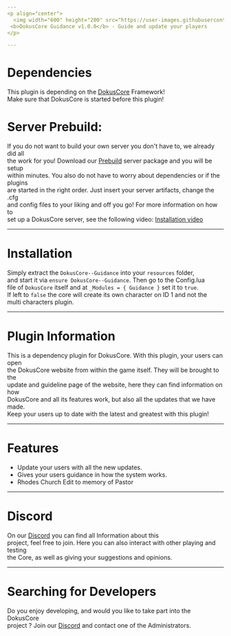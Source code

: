 ```yaml
---
<p align="center">
  <img width="600" height="200" src="https://user-images.githubusercontent.com/49053928/111937011-2e9b8080-8ac7-11eb-914a-a0d94380d611.gif"><br>
 <b>DokusCore Guidance v1.0.0</b> - Guide and update your players
</p>

---
```

# Dependencies
This plugin is depending on the [DokusCore](https://github.com/dokucore) Framework!<br>
Make sure that DokusCore is started before this plugin!

# Server Prebuild:
If you do not want to build your own server you don't have to, we already did all   <br>
the work for you! Download our [Prebuild](https://github.com/DokusCore/Server-Prebuild) server package and you will be setup  <br>
within minutes. You also do not have to worry about dependencies or if the plugins <br>
are started in the right order. Just insert your server artifacts, change the .cfg <br>
and config files to your liking and off you go! For more information on how to <br>
set up a DokusCore server, see the following video: [Installation video](https://www.youtube.com/watch?v=NlJFFRzWvDE) <br>

---
# Installation
Simply extract the `DokusCore--Guidance` into your `resources` folder, <br>
and start it via `ensure DokusCore--Guidance`. Then go to the Config.lua <br>
file of `DokusCore` itself and at `_Modules = { Guidance }` set it to `true`. <br>
If left to `false` the core will create its own character on ID 1 and not the <br>
multi characters plugin.


---
# Plugin Information
This is a dependency plugin for DokusCore. With this plugin, your users can open <br>
the DokusCore website from within the game itself. They will be brought to the <br>
update and guideline page of the website, here they can find information on how <br>
DokusCore and all its features work, but also all the updates that we have made. <br>
Keep your users up to date with the latest and greatest with this plugin!

---
# Features
- Update your users with all the new updates.
- Gives your users guidance in how the system works.
- Rhodes Church Edit to memory of Pastor

---
# Discord
On our [Discord](https://discord.gg/DokusCore) you can find all Information about this <br>
project, feel free to join. Here you can also interact with other playing and testing<br>
the Core, as well as giving your suggestions and opinions.

---
# Searching for Developers
Do you enjoy developing, and would you like to take part into the DokusCore<br>
project ? Join our [Discord](https://discord.gg/DokusCore) and contact one of the Administrators.
